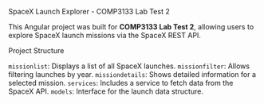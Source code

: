  SpaceX Launch Explorer - COMP3133 Lab Test 2

This Angular project was built for **COMP3133 Lab Test 2**, allowing users to explore SpaceX launch missions via the SpaceX REST API.

Project Structure

 `missionlist`: Displays a list of all SpaceX launches.
 `missionfilter`: Allows filtering launches by year.
 `missiondetails`: Shows detailed information for a selected mission.
 `services`: Includes a service to fetch data from the SpaceX API.
 `models`: Interface for the launch data structure.

